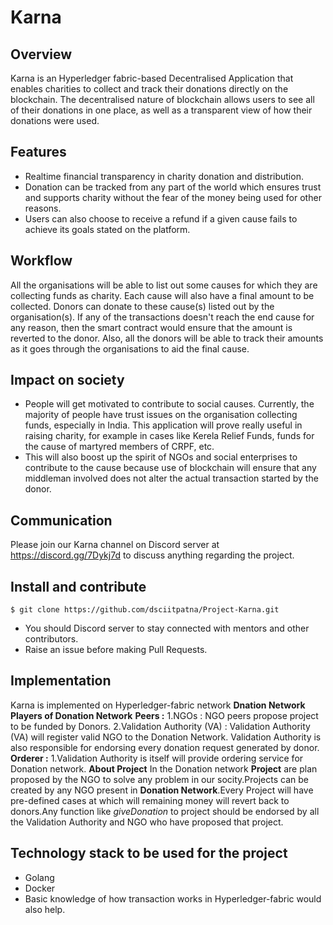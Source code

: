 # Karna

## Overview

Karna is an Hyperledger fabric-based Decentralised Application that enables charities to collect and track their donations directly on the blockchain. The decentralised nature of blockchain allows users to see all of their donations in one place, as well as a transparent view of how their donations were used.

## Features

* Realtime financial transparency in charity donation and distribution.
* Donation can be tracked from any part of the world which ensures trust and supports charity without the fear of the money being used for other reasons.
* Users can also choose to receive a refund if a given cause fails to achieve its goals stated on the platform.

## Workflow

All the organisations will be able to list out some causes for which they are collecting funds as charity. Each cause will also have a final amount to be collected. Donors can donate to these cause(s) listed out by the organisation(s).  If any of the transactions doesn't reach the end cause for any reason, then the smart contract would ensure that the amount is reverted to the donor. Also, all the donors will be able to track their amounts as it goes through the organisations to aid the final cause.

## Impact on society

* People will get motivated to contribute to social causes. Currently, the majority of people have trust issues on the organisation collecting funds, especially in India. This application will prove really useful in raising charity, for example in cases like Kerela Relief Funds, funds for the cause of martyred members of CRPF, etc.
* This will also boost up the spirit of NGOs and social enterprises to contribute to the cause because use of blockchain will ensure that any middleman involved does not alter the actual transaction started by the donor.

## Communication

Please join our Karna channel on Discord server at https://discord.gg/7Dykj7d to discuss anything regarding the project.


## Install and contribute
```Open Git BASH on Windows or Terminal in Linux/MacOS and enter the following: 
$ git clone https://github.com/dsciitpatna/Project-Karna.git
```

* You should Discord server to stay connected with mentors and other contributors.
* Raise an issue before making Pull Requests.

## Implementation
 Karna is implemented on Hyperledger-fabric network **Dnation Network**
**Players of Donation Network**
**Peers :**
1.NGOs : NGO peers propose project to be funded by Donors.
2.Validation Authority (VA) : Validation Authority (VA) will register valid NGO to the Donation Network. Validation Authority is also responsible for endorsing every donation request generated by donor.
**Orderer :**
1.Validation Authority is itself will provide ordering service for Donation network.
**About Project**
In the Donation network **Project** are plan proposed by the NGO to solve any problem in our socity.Projects can be created by any NGO present in **Donation Network**.Every Project will have pre-defined cases at which will remaining money will revert back to donors.Any function like *giveDonation* to project should be endorsed by all the Validation Authority and NGO who have proposed that project. 

## Technology stack to be used for the project

* Golang
* Docker
* Basic knowledge of how transaction works in Hyperledger-fabric would also help.
